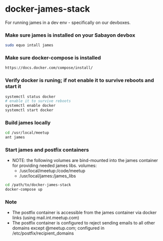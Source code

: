 # docker-james-stack

For running james in a dev env - specifically on our devboxes. 

### Make sure james is installed on your Sabayon devbox 

```bash
sudo equo intall james
```

### Make sure docker-compose is installed

```bash
https://docs.docker.com/compose/install/
```

### Verify docker is runing; if not enable it to survive reboots and start it

```bash
systemctl status docker
# enable it to survive reboots
systemctl enable docker
systemctl start docker
```

### Build james locally 

```bash
cd /usr/local/meetup
ant james
```

### Start james and postfix containers
- NOTE: the following volumes are bind-mounted into the james container for providing needed james libs.
    volumes:
     - /usr/local/meetup:/code/meetup
     - /usr/local/james:/james_libs

```bash
cd /path/to/docker-james-stack
docker-compose up
```

### Note 
- The postfix container is accessible from the james container via docker links (using mail.int.meetup.com)
- The postfix container is configured to reject sending emails to all other domains except @meetup.com; configured in /etc/postfix/recipient_domains
